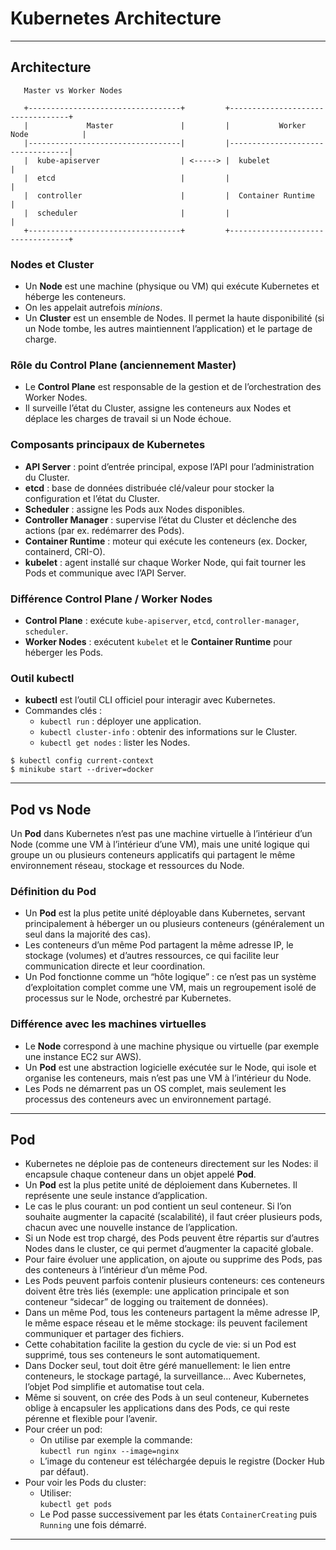 # Kubernetes Architecture

***

## Architecture

```
   Master vs Worker Nodes

   +----------------------------------+         +----------------------------------+
   |             Master               |         |           Worker Node            |
   |----------------------------------|         |----------------------------------|
   |  kube-apiserver                  | <-----> |  kubelet                         |
   |  etcd                            |         |                                  |
   |  controller                      |         |  Container Runtime               |
   |  scheduler                       |         |                                  |
   +----------------------------------+         +----------------------------------+
```

### Nodes et Cluster
- Un **Node** est une machine (physique ou VM) qui exécute Kubernetes et héberge les conteneurs.
- On les appelait autrefois *minions*.
- Un **Cluster** est un ensemble de Nodes. Il permet la haute disponibilité (si un Node tombe, les autres maintiennent l’application) et le partage de charge.

### Rôle du Control Plane (anciennement Master)
- Le **Control Plane** est responsable de la gestion et de l’orchestration des Worker Nodes.
- Il surveille l’état du Cluster, assigne les conteneurs aux Nodes et déplace les charges de travail si un Node échoue.

### Composants principaux de Kubernetes
- **API Server** : point d’entrée principal, expose l’API pour l’administration du Cluster.
- **etcd** : base de données distribuée clé/valeur pour stocker la configuration et l’état du Cluster.
- **Scheduler** : assigne les Pods aux Nodes disponibles.
- **Controller Manager** : supervise l’état du Cluster et déclenche des actions (par ex. redémarrer des Pods).
- **Container Runtime** : moteur qui exécute les conteneurs (ex. Docker, containerd, CRI-O).
- **kubelet** : agent installé sur chaque Worker Node, qui fait tourner les Pods et communique avec l’API Server.

### Différence Control Plane / Worker Nodes
- **Control Plane** : exécute `kube-apiserver`, `etcd`, `controller-manager`, `scheduler`.
- **Worker Nodes** : exécutent `kubelet` et le **Container Runtime** pour héberger les Pods.

### Outil kubectl
- **kubectl** est l’outil CLI officiel pour interagir avec Kubernetes.
- Commandes clés :
  - `kubectl run` : déployer une application.
  - `kubectl cluster-info` : obtenir des informations sur le Cluster.
  - `kubectl get nodes` : lister les Nodes.

```
$ kubectl config current-context
$ minikube start --driver=docker
```
***

## Pod vs Node

Un **Pod** dans Kubernetes n’est pas une machine virtuelle à l’intérieur d’un Node (comme une VM à l’intérieur d’une VM), mais une unité logique qui groupe un ou plusieurs conteneurs applicatifs qui partagent le même environnement réseau, stockage et ressources du Node.

### Définition du Pod
- Un **Pod** est la plus petite unité déployable dans Kubernetes, servant principalement à héberger un ou plusieurs conteneurs (généralement un seul dans la majorité des cas).
- Les conteneurs d’un même Pod partagent la même adresse IP, le stockage (volumes) et d’autres ressources, ce qui facilite leur communication directe et leur coordination.
- Un Pod fonctionne comme un “hôte logique” : ce n’est pas un système d’exploitation complet comme une VM, mais un regroupement isolé de processus sur le Node, orchestré par Kubernetes.

### Différence avec les machines virtuelles
- Le **Node** correspond à une machine physique ou virtuelle (par exemple une instance EC2 sur AWS).
- Un **Pod** est une abstraction logicielle exécutée sur le Node, qui isole et organise les conteneurs, mais n’est pas une VM à l’intérieur du Node.
- Les Pods ne démarrent pas un OS complet, mais seulement les processus des conteneurs avec un environnement partagé.

***

## Pod

- Kubernetes ne déploie pas de conteneurs directement sur les Nodes: il encapsule chaque conteneur dans un objet appelé **Pod**.
- Un **Pod** est la plus petite unité de déploiement dans Kubernetes. Il représente une seule instance d’application.
- Le cas le plus courant: un pod contient un seul conteneur. Si l’on souhaite augmenter la capacité (scalabilité), il faut créer plusieurs pods, chacun avec une nouvelle instance de l’application.
- Si un Node est trop chargé, des Pods peuvent être répartis sur d’autres Nodes dans le cluster, ce qui permet d’augmenter la capacité globale.
- Pour faire évoluer une application, on ajoute ou supprime des Pods, pas des conteneurs à l’intérieur d’un même Pod.
- Les Pods peuvent parfois contenir plusieurs conteneurs: ces conteneurs doivent être très liés (exemple: une application principale et son conteneur “sidecar” de logging ou traitement de données).
- Dans un même Pod, tous les conteneurs partagent la même adresse IP, le même espace réseau et le même stockage: ils peuvent facilement communiquer et partager des fichiers.
- Cette cohabitation facilite la gestion du cycle de vie: si un Pod est supprimé, tous ses conteneurs le sont automatiquement.
- Dans Docker seul, tout doit être géré manuellement: le lien entre conteneurs, le stockage partagé, la surveillance… Avec Kubernetes, l’objet Pod simplifie et automatise tout cela.
- Même si souvent, on crée des Pods à un seul conteneur, Kubernetes oblige à encapsuler les applications dans des Pods, ce qui reste pérenne et flexible pour l’avenir.
- Pour créer un pod:
  - On utilise par exemple la commande:  
    `kubectl run nginx --image=nginx`
  - L’image du conteneur est téléchargée depuis le registre (Docker Hub par défaut).
- Pour voir les Pods du cluster:
  - Utiliser:  
    `kubectl get pods`
  - Le Pod passe successivement par les états `ContainerCreating` puis `Running` une fois démarré.

***
